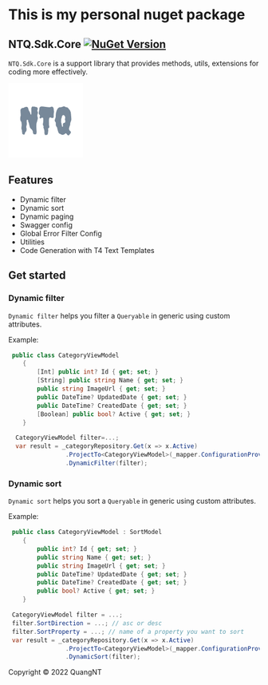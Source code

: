 # This is my personal nuget package

## NTQ.Sdk.Core [![NuGet Version](https://img.shields.io/nuget/v/NTQ.Sdk.Core)](https://www.nuget.org/packages/NTQ.Sdk.Core/)

`NTQ.Sdk.Core` is a support library that provides methods, utils, extensions for coding more effectively.

<img src="./NTQ.Sdk.Core/NTQ-Logo.png" style=" width:150px ; height:150px "  >

## Features

- Dynamic filter
- Dynamic sort
- Dynamic paging
- Swagger config
- Global Error Filter Config
- Utilities
- Code Generation with T4 Text Templates

## Get started

### Dynamic filter

`Dynamic filter` helps you filter a `Queryable` in generic using custom attributes.

Example:

```csharp
 public class CategoryViewModel
    {
        [Int] public int? Id { get; set; }
        [String] public string Name { get; set; }
        public string ImageUrl { get; set; }
        public DateTime? UpdatedDate { get; set; }
        public DateTime? CreatedDate { get; set; }
        [Boolean] public bool? Active { get; set; }
    }
```

```csharp
  CategoryViewModel filter=...;
  var result = _categoryRepository.Get(x => x.Active)
                .ProjectTo<CategoryViewModel>(_mapper.ConfigurationProvider)
                .DynamicFilter(filter);
```

### Dynamic sort

`Dynamic sort` helps you sort a `Queryable` in generic using custom attributes.

Example:

```csharp
 public class CategoryViewModel : SortModel
    {
        public int? Id { get; set; }
        public string Name { get; set; }
        public string ImageUrl { get; set; }
        public DateTime? UpdatedDate { get; set; }
        public DateTime? CreatedDate { get; set; }
        public bool? Active { get; set; }
    }
```

```csharp
 CategoryViewModel filter = ...;
 filter.SortDirection = ...; // asc or desc
 filter.SortProperty = ...; // name of a property you want to sort
 var result = _categoryRepository.Get(x => x.Active)
                .ProjectTo<CategoryViewModel>(_mapper.ConfigurationProvider)
                .DynamicSort(filter);
```

Copyright &copy; 2022 QuangNT
